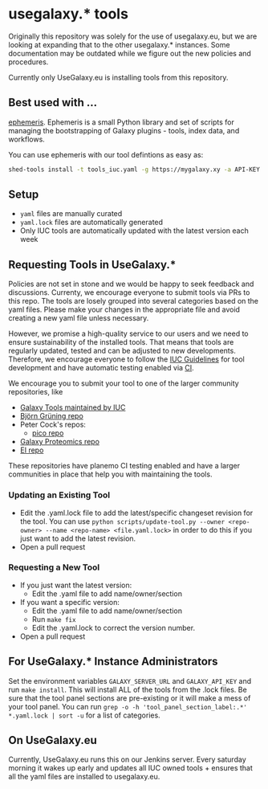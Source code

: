 # usegalaxy.\* tools

Originally this repository was solely for the use of usegalaxy.eu, but we are looking at expanding that to the other usegalaxy.\* instances. Some documentation may be outdated while we figure out the new policies and procedures.

Currently only UseGalaxy.eu is installing tools from this repository.

## Best used with ...

[ephemeris](https://ephemeris.readthedocs.io/en/latest/). Ephemeris is a small Python library and set of scripts for managing the bootstrapping of Galaxy plugins - tools, index data, and workflows.

You can use ephemeris with our tool defintions as easy as:

```bash
shed-tools install -t tools_iuc.yaml -g https://mygalaxy.xy -a API-KEY
```

## Setup

- `yaml` files are manually curated
- `yaml.lock` files are automatically generated
- Only IUC tools are automatically updated with the latest version each week

## Requesting Tools in UseGalaxy.\*

Policies are not set in stone and we would be happy to seek feedback and discussions.
Currenty, we encourage everyone to submit tools via PRs to this repo. The tools are losely grouped into several categories based on the yaml files. Please make your changes in the appropriate file and avoid creating a new yaml file unless necessary.

However, we promise a high-quality service to
our users and we need to ensure sustainability of the installed tools. That means that tools are regularly updated, tested
and can be adjusted to new developments.
Therefore, we encourage everyone to follow the [IUC Guidelines](https://galaxy-iuc-standards.readthedocs.io/en/latest/index.html) for tool development and have automatic testing enabled via [CI](https://en.wikipedia.org/wiki/Continuous_integration).

We encourage you to submit your tool to one of the larger community repositories, like

 * [Galaxy Tools maintained by IUC](https://github.com/galaxyproject/tools-iuc)
 * [Björn Grüning repo](https://github.com/bgruening/galaxytools)
 * Peter Cock's repos:
   * [pico repo](https://github.com/peterjc/pico_galaxy)
 * [Galaxy Proteomics repo](https://github.com/galaxyproteomics/tools-galaxyp)
 * [EI repo](https://github.com/TGAC/earlham-galaxytools)

 These repositories have planemo CI testing enabled and have a larger communities in place that help you with maintaining the
 tools.

### Updating an Existing Tool

- Edit the .yaml.lock file to add the latest/specific changeset revision for the tool. You can use `python scripts/update-tool.py --owner <repo-owner> --name <repo-name> <file.yaml.lock>` in order to do this if you just want to add the latest revision.
- Open a pull request

### Requesting a New Tool

- If you just want the latest version:
	- Edit the .yaml file to add name/owner/section
- If you want a specific version:
	- Edit the .yaml file to add name/owner/section
	- Run `make fix`
	- Edit the .yaml.lock to correct the version number.
- Open a pull request

## For UseGalaxy.\* Instance Administrators

Set the environment variables `GALAXY_SERVER_URL` and `GALAXY_API_KEY` and run `make install`. This will install ALL of the tools from the .lock files. Be sure that the tool panel sections are pre-existing or it will make a mess of your tool panel. You can run `grep -o -h 'tool_panel_section_label:.*' *.yaml.lock | sort -u` for a list of categories.

## On UseGalaxy.eu

Currently, UseGalaxy.eu runs this on our Jenkins server. Every saturday morning it wakes up early and updates all IUC owned tools + ensures that all the yaml files are installed to usegalaxy.eu.
